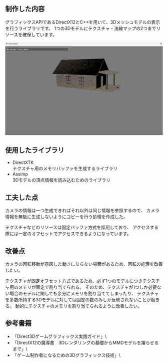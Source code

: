 ## 制作した内容
グラフィックスAPIであるDirectX12とC++を用いて、3Dメッシュモデルの表示を行うライブラリです。
1つの3Dモデルにテクスチャ・法線マップの2つまでリソースを確保しています。

![内容画像１](画像１.png)

## 使用したライブラリ
- DirectXTK\
  テクスチャ用のメモリバッファを生成するライブラリ
- Assimp\
  3Dモデルの頂点情報を読み込むためのライブラリ


## 工夫した点
カメラの情報は一つ生成できればそれ以外は同じ情報を参照するので、
カメラ情報を無駄に生成しないようにコピーを行う処理を作成した。

テクスチャなどのリソースは固定バッファ方式を採用しており、
アクセスする際には一定のオフセットでアクセスできるようになっています。

## 改善点
カメラの回転移動が意図した動きにならない場面があるため、回転の処理を改善したい。

テクスチャが固定オフセット方式であるため、必ず1つのモデルにつきテクスチャ用のメモリが固定で割り当てられる。
そのため、テクスチャが1つしか必要ない場合のモデルに関しても余分にメモリを割り当ててしまったり、
テクスチャを多数所持する3Dモデルに対しては固定の数のみしか反映されないことが起きる。
動的にテクスチャのメモリを割り当てられるように改善したい。

## 参考書籍
- 「Direct3Dゲームグラフィックス実践ガイド」\
- 「DirectX12の魔導書　3Dレンダリングの基礎からMMDモデルを躍らせるまで」\
- 「ゲーム制作者になるための3Dグラフィックス技術」\
